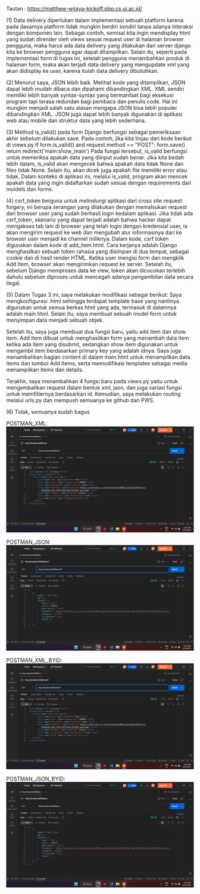 Tautan : https://matthew-wijaya-kickoff.pbp.cs.ui.ac.id/

(1)
Data delivery diperlukan dalam implementasi sebuah platform karena pada dasarnya platform tidak mungkin berdiri sendiri tanpa adanya interaksi dengan komponen lain. Sebagai contoh, semisal kita ingin mendisplay html yang sudah dirender oleh views sesuai request user di halaman browser pengguna, maka harus ada data delivery yang dilakukan dari server django kita ke browser pengguna agar dapat ditampilkan. Selain itu, seperti pada implementasi form di tugas ini, setelah pengguna menambahkan produk di halaman form, maka akan terjadi data delivery yang mengupdate xml yang akan didisplay ke user, karena itulah data delivery dibutuhkan.

(2)
Menurut saya, JSON lebih baik. Melihat kode yang ditampilkan, JSON dapat lebih mudah dibaca dan dipahami dibandingkan XML. XML sendiri memiliki lebih banyak syntax-syntax yang bermanfaat bagi eksekusi program tapi terasa redundan bagi pembaca dan penulis code. Hal ini mungkin menjadi salah satu alasan mengapa JSON bisa lebih populer dibandingkan XML. JSON juga dapat lebih banyak digunakan di aplikasi web atau mobile dan struktur data yang lebih sederhana.

(3)
Method is_valid() pada form Django berfungsi sebagai pemeriksaan akhir sebelum dilakukan save. Pada contoh, jika kita tinjau dari kode berikut di views.py
    if form.is_valid() and request.method == "POST":
        form.save()
        return redirect('main:show_main')
Pada fungsi tersebut, is_valid berfungsi untuk memeriksa apakah data yang diinput sudah benar. Jika kita bedah lebih dalam, is_valid akan mengecek bahwa apakah data tidak None dan files tidak None. Selain itu, akan dicek juga apakah file memiliki error atau tidak. Dalam konteks di aplikasi ini, melalui is_valid, program akan mencek apakah data yang ingin didaftarkan sudah sesuai dengan requirements dari moidels dan forms.

(4)
csrf_token berguna untuk melindungi aplikasi dari cross site request forgery, ini berupa serangan yang dilakukan dengan memalsukan request dari browser user yang sudah berhasil login kedalam aplikasi. Jika tidak ada csrf_token, skenario yang dapat terjadi adalah bahwa hacker dapat mengakses tab lain di browser yang telah login dengan kredensial user, ia akan mengirim request ke web dan mengubah alur informasinya dari ke browser user menjadi ke channel miliknya. Dalam kode, csrf token digunakan dalam kode di add_item.html. Cara kerjanya adalah Django menghasilkan sebuah token rahasia yang disimpan di dua tempat, sebagai cookie dan di hasil render HTML. Ketika user mengisi form dan mengklik Add Item, browser akan mengirimkan request ke server. Setelah itu, sebelum Django memproses data ke view, token akan dicocokan terlebih dahulu sebelum diproses untuk mencegah adanya pengambilan data secara ilegal.

(5)
Dalam Tugas 3 ini, saya melakukan modifikasi sebagai berikut: Saya mengkonfigurasi .html sehingga terdapat template base yang nantinya digunakan untuk semua berkas html yang ada, termasuk di dalamnya adalah main.html. Selain itu, saya membuat sebuah model form untuk menyimpan data menjadi sebuah objek. 

Setelah itu, saya juga membuat dua fungsi baru, yaitu add item dan show item. Add item dibuat untuk menghasilkan form yang menambah data item ketika ada item yang disubmit, sedangkan show item digunakan untuk mengambil item berdasarkan primary key yang adalah idnya. Saya juga menambahkan bagian content di dalam main.html untuk menampilkan data items dan tombol Add Items, serta memodifikasi templates sebagai media menampilkan items dan details. 

Terakhir, saya menambahkan 4 fungsi baru pada views.py yaitu untuk mengembalikan request dalam bentuk xml, json, dan juga variasi fungsi untuk memfilternya berdasarkan id. Kemudian, saya melakukan routing melalui urls.py dan mempush semuanya ke github dan PWS.

(6)
Tidak, semuanya sudah bagus

POSTMAN_XML: ![Postman with an XML response](images/POSTMAN_XML.png)

POSTMAN_JSON: ![Postman with a JSON response](images/POSTMAN_JSON.png)

POSTMAN_XML_BYID: ![Postman with an XML response filtered by ID](images/POSTMAN_XML_BYID.png)

POSTMAN_JSON_BYID: ![Postman with a JSON response filtered by ID](images/POSTMAN_JSON_BYID.png)







